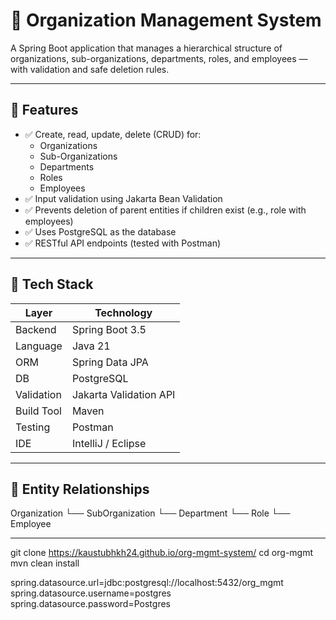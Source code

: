 # 🏢 Organization Management System

A Spring Boot application that manages a hierarchical structure of organizations, sub-organizations, departments, roles, and employees — with validation and safe deletion rules.

---

## 📁 Features

- ✅ Create, read, update, delete (CRUD) for:
    - Organizations
    - Sub-Organizations
    - Departments
    - Roles
    - Employees
- ✅ Input validation using Jakarta Bean Validation
- ✅ Prevents deletion of parent entities if children exist (e.g., role with employees)
- ✅ Uses PostgreSQL as the database
- ✅ RESTful API endpoints (tested with Postman)

---

## 🚀 Tech Stack

| Layer      | Technology            |
|------------|------------------------|
| Backend    | Spring Boot 3.5        |
| Language   | Java 21                |
| ORM        | Spring Data JPA        |
| DB         | PostgreSQL             |
| Validation | Jakarta Validation API |
| Build Tool | Maven                  |
| Testing    | Postman                |
| IDE        | IntelliJ / Eclipse     |

---

## 🧱 Entity Relationships

Organization
 └── SubOrganization
  └── Department
   └── Role
    └── Employee


---

git clone https://kaustubhkh24.github.io/org-mgmt-system/
cd org-mgmt
mvn clean install


spring.datasource.url=jdbc:postgresql://localhost:5432/org_mgmt
spring.datasource.username=postgres
spring.datasource.password=Postgres
